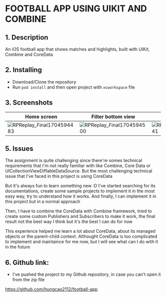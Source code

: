 # FOOTBALL APP USING UIKIT AND COMBINE

## 1. Description
An iOS football app that shows matches and highlights, built with UIKit, Combine and CoreData

## 2. Installing
- Download/Clone the repository
- Run `pod install` and then open project with `xcworkspace` file

## 3. Screenshots

| Home screen  | Filter bottom view | Detail view | Highlights | Offline mode |
| ------------- | ------------- | ------------- | ------------- | ------------- |
| ![RPReplay_Final1704594483](https://github.com/hungcao2112/football-app/assets/22310133/4d064596-29fd-4aa9-a23e-d92854fd1ec5) | ![RPReplay_Final1704594500](https://github.com/hungcao2112/football-app/assets/22310133/a4c306f1-4c99-45c7-9eb5-796cd7559289) | ![RPReplay_Final1704782541](https://github.com/hungcao2112/football-app/assets/22310133/cc154769-aa48-4e64-a571-74616b37be2b) | ![RPReplay_Final1704594521](https://github.com/hungcao2112/football-app/assets/22310133/841b798e-433d-4521-8d35-6c43f59c4ca5) | ![RPReplay_Final1704594483](https://github.com/hungcao2112/football-app/assets/22310133/26a1ac95-ec38-437b-8757-f59de7d060ff) |

## 5. Issues 

The assignment is quite challenging since there're somes technical requirements that I'm not really familiar with like Combine, Core Data or UICollectionViewDiffableDataSource. But the most challenging technical issue that I've faced in this project is using CoreData

But it's always fun to learn something new :D I've started searching for its documentations, create some sample projects to implement it in the most easy way, try to understand how it works. And finally, I can implement it in this project but in a normal approach

Then, I have to combine the CoreData with Combine framework, tried to create some custom Publishers and Subscribers to make it work, the final result not the best way I think but it's the best I can do for now

This experience helped me learn a lot about CoreData, about its managed objects or the parent-child context. Althought CoreData is too complicated to implement and maintaince for me now, but I will see what can I do with it in the future

## 6. Github link:
- I've pushed the project to my Github repository, in case you can't open it from the zip file
  
https://github.com/hungcao2112/football-app

